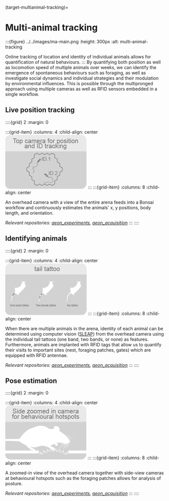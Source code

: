 (target-multianimal-tracking)=
# Multi-animal tracking

:::{figure} ../../images/ma-main.png
:height: 300px
:alt: multi-animal-tracking

Online tracking of location and identity of individual animals allows for quantification of natural behaviours.
:::
By quantifying both position as well as locomotion speed of multiple animals over weeks, we can identify the emergence of spontaneous behaviours such as foraging, as well as investigate social dynamics and individual strategies and their modulation by environmental influences.
This is possible through the multipronged approach using multiple cameras as well as RFID sensors embedded in a single workflow.

## Live position tracking
::::{grid} 2
:margin: 0

:::{grid-item}
:columns: 4
:child-align: center
![live-position-tracking](../../images/ma-live-position-tracking.png)
:::
:::{grid-item}
:columns: 8
:child-align: center

An overhead camera with a view of the entire arena feeds into a Bonsai workflow and
continuously estimates the animals' x, y positions, body length, and orientation.

*Relevant repositories: [aeon_experiments](aeon-experiments-github:), [aeon_acquisition](aeon-acquisition-github:)*
:::
::::

## Identifying animals
::::{grid} 2
:margin: 0

:::{grid-item}
:columns: 4
:child-align: center
![identifying-animals](../../images/ma-identifying-animals.png)
:::
:::{grid-item}
:columns: 8
:child-align: center

When there are multiple animals in the arena, identity of each animal can be
determined using computer vision ([SLEAP](sleap:)) from the overhead camera using the individual tail tattoos (one
band, two bands, or none) as features. Furthermore, animals are implanted with RFID tags that
allow us to quantify their visits to important sites (nest, foraging patches, gates) which are equipped with RFID antennae. 

*Relevant repositories: [aeon_experiments](aeon-experiments-github:), [aeon_acquisition](aeon-acquisition-github:)*
:::
::::

## Pose estimation
::::{grid} 2
:margin: 0

:::{grid-item}
:columns: 4
:child-align: center
![pose-estimation](../../images/ma-pose-estimation.png)
:::
:::{grid-item}
:columns: 8
:child-align: center

A zoomed-in view of the overhead camera together with side-view cameras at
behavioural hotspots such as the foraging patches allows for analysis of posture.

*Relevant repositories: [aeon_experiments](aeon-experiments-github:), [aeon_acquisition](aeon-acquisition-github:)*
:::
::::